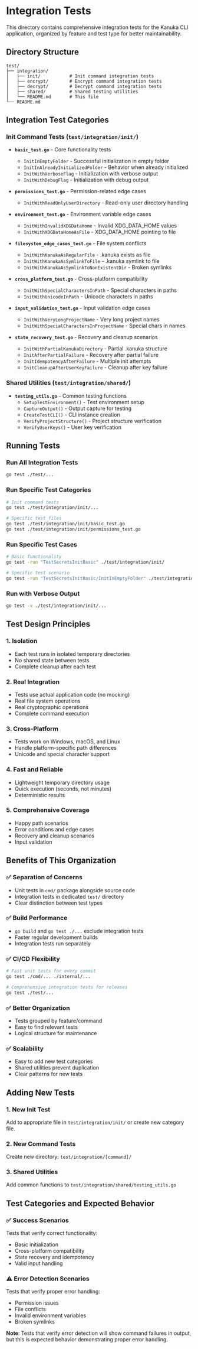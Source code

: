 # Integration Tests

This directory contains comprehensive integration tests for the Kanuka CLI application, organized by feature and test type for better maintainability.

## Directory Structure

```
test/
├── integration/
│   ├── init/           # Init command integration tests
│   ├── encrypt/        # Encrypt command integration tests  
│   ├── decrypt/        # Decrypt command integration tests
│   ├── shared/         # Shared testing utilities
│   └── README.md       # This file
└── README.md
```

## Integration Test Categories

### Init Command Tests (`test/integration/init/`)

- **`basic_test.go`** - Core functionality tests
  - `InitInEmptyFolder` - Successful initialization in empty folder
  - `InitInAlreadyInitializedFolder` - Behavior when already initialized
  - `InitWithVerboseFlag` - Initialization with verbose output
  - `InitWithDebugFlag` - Initialization with debug output

- **`permissions_test.go`** - Permission-related edge cases
  - `InitWithReadOnlyUserDirectory` - Read-only user directory handling

- **`environment_test.go`** - Environment variable edge cases
  - `InitWithInvalidXDGDataHome` - Invalid XDG_DATA_HOME values
  - `InitWithXDGDataHomeAsFile` - XDG_DATA_HOME pointing to file

- **`filesystem_edge_cases_test.go`** - File system conflicts
  - `InitWithKanukaAsRegularFile` - .kanuka exists as file
  - `InitWithKanukaAsSymlinkToFile` - .kanuka symlink to file
  - `InitWithKanukaAsSymlinkToNonExistentDir` - Broken symlinks

- **`cross_platform_test.go`** - Cross-platform compatibility
  - `InitWithSpecialCharactersInPath` - Special characters in paths
  - `InitWithUnicodeInPath` - Unicode characters in paths

- **`input_validation_test.go`** - Input validation edge cases
  - `InitWithVeryLongProjectName` - Very long project names
  - `InitWithSpecialCharactersInProjectName` - Special chars in names

- **`state_recovery_test.go`** - Recovery and cleanup scenarios
  - `InitWithPartialKanukaDirectory` - Partial .kanuka structure
  - `InitAfterPartialFailure` - Recovery after partial failure
  - `InitIdempotencyAfterFailure` - Multiple init attempts
  - `InitCleanupAfterUserKeyFailure` - Cleanup after key failure

### Shared Utilities (`test/integration/shared/`)

- **`testing_utils.go`** - Common testing functions
  - `SetupTestEnvironment()` - Test environment setup
  - `CaptureOutput()` - Output capture for testing
  - `CreateTestCLI()` - CLI instance creation
  - `VerifyProjectStructure()` - Project structure verification
  - `VerifyUserKeys()` - User key verification

## Running Tests

### Run All Integration Tests
```bash
go test ./test/...
```

### Run Specific Test Categories
```bash
# Init command tests
go test ./test/integration/init/...

# Specific test files
go test ./test/integration/init/basic_test.go
go test ./test/integration/init/permissions_test.go
```

### Run Specific Test Cases
```bash
# Basic functionality
go test -run "TestSecretsInitBasic" ./test/integration/init/

# Specific test scenario
go test -run "TestSecretsInitBasic/InitInEmptyFolder" ./test/integration/init/
```

### Run with Verbose Output
```bash
go test -v ./test/integration/init/...
```

## Test Design Principles

### 1. **Isolation**
- Each test runs in isolated temporary directories
- No shared state between tests
- Complete cleanup after each test

### 2. **Real Integration**
- Tests use actual application code (no mocking)
- Real file system operations
- Real cryptographic operations
- Complete command execution

### 3. **Cross-Platform**
- Tests work on Windows, macOS, and Linux
- Handle platform-specific path differences
- Unicode and special character support

### 4. **Fast and Reliable**
- Lightweight temporary directory usage
- Quick execution (seconds, not minutes)
- Deterministic results

### 5. **Comprehensive Coverage**
- Happy path scenarios
- Error conditions and edge cases
- Recovery and cleanup scenarios
- Input validation

## Benefits of This Organization

### ✅ **Separation of Concerns**
- Unit tests in `cmd/` package alongside source code
- Integration tests in dedicated `test/` directory
- Clear distinction between test types

### ✅ **Build Performance**
- `go build` and `go test ./...` exclude integration tests
- Faster regular development builds
- Integration tests run separately

### ✅ **CI/CD Flexibility**
```bash
# Fast unit tests for every commit
go test ./cmd/... ./internal/...

# Comprehensive integration tests for releases
go test ./test/...
```

### ✅ **Better Organization**
- Tests grouped by feature/command
- Easy to find relevant tests
- Logical structure for maintenance

### ✅ **Scalability**
- Easy to add new test categories
- Shared utilities prevent duplication
- Clear patterns for new tests

## Adding New Tests

### 1. **New Init Test**
Add to appropriate file in `test/integration/init/` or create new category file.

### 2. **New Command Tests**
Create new directory: `test/integration/[command]/`

### 3. **Shared Utilities**
Add common functions to `test/integration/shared/testing_utils.go`

## Test Categories and Expected Behavior

### ✅ **Success Scenarios**
Tests that verify correct functionality:
- Basic initialization
- Cross-platform compatibility  
- State recovery and idempotency
- Valid input handling

### ⚠️ **Error Detection Scenarios**
Tests that verify proper error handling:
- Permission issues
- File conflicts
- Invalid environment variables
- Broken symlinks

**Note**: Tests that verify error detection will show command failures in output, but this is expected behavior demonstrating proper error handling.